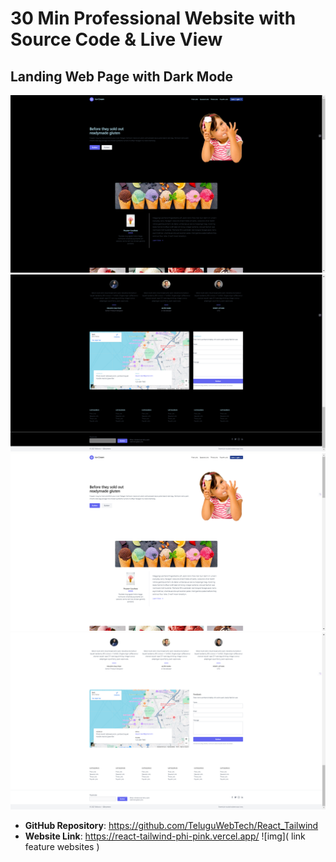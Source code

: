 # 30 Min Professional Website with Source Code & Live View


## Landing Web Page with Dark Mode
![photo](https://github.com/PAVANbingi/websites-10X-/blob/main/Screenshot%20(3057).png)
![View](https://github.com/PAVANbingi/websites-10X-/blob/main/Screenshot%20(3058).png)
![dark](https://github.com/PAVANbingi/websites-10X-/blob/main/Screenshot%20(3059).png)
![View](https://github.com/PAVANbingi/websites-10X-/blob/main/Screenshot%20(3060).png)
- **GitHub Repository**:  https://github.com/TeluguWebTech/React_Tailwind
- **Website Link**:   https://react-tailwind-phi-pink.vercel.app/
![img]( link feature websites )
